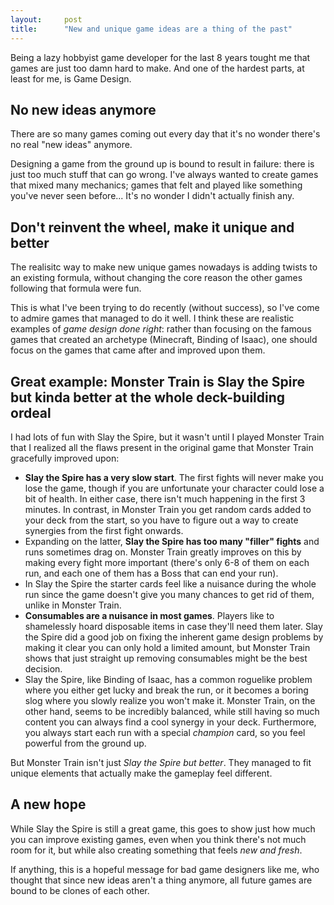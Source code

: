 ```yaml
---
layout:     post
title:      "New and unique game ideas are a thing of the past"
---
```


Being a lazy hobbyist game developer for the last 8 years tought me that games are just too damn hard to make. And one of the hardest parts, at least for me, is Game Design.

## No new ideas anymore

There are so many games coming out every day that it's no wonder there's no real "new ideas" anymore.

Designing a game from the ground up is bound to result in failure: there is just too much stuff that can go wrong. I've always wanted to create games that mixed many mechanics; games that felt and played like something you've never seen before... It's no wonder I didn't actually finish any.

## Don't reinvent the wheel, make it unique and better

The realisitc way to make new unique games nowadays is adding twists to an existing formula, without changing the core reason the other games following that formula were fun.

This is what I've been trying to do recently (without success), so I've come to admire games that managed to do it well. I think these are realistic examples of *game design done right*: rather than focusing on the famous games that created an archetype (Minecraft, Binding of Isaac), one should focus on the games that came after and improved upon them.

## Great example: Monster Train is Slay the Spire but kinda better at the whole deck-building ordeal

I had lots of fun with Slay the Spire, but it wasn't until I played Monster Train that I realized all the flaws present in the original game that Monster Train gracefully improved upon:

- **Slay the Spire has a very slow start**. The first fights will never make you lose the game, though if you are unfortunate your character could lose a bit of health. In either case, there isn't much happening in the first 3 minutes. In contrast, in Monster Train you get random cards added to your deck from the start, so you have to figure out a way to create synergies from the first fight onwards.
- Expanding on the latter, **Slay the Spire has too many "filler" fights** and runs sometimes drag on. Monster Train greatly improves on this by making every fight more important (there's only 6-8 of them on each run, and each one of them has a Boss that can end your run).
- In Slay the Spire the starter cards feel like a nuisance during the whole run since the game doesn't give you many chances to get rid of them, unlike in Monster Train.
- **Consumables are a nuisance in most games**. Players like to shamelessly hoard disposable items in case they'll need them later. Slay the Spire did a good job on fixing the inherent game design problems by making it clear you can only hold a limited amount, but Monster Train shows that just straight up removing consumables might be the best decision.
- Slay the Spire, like Binding of Isaac, has a common roguelike problem where you either get lucky and break the run, or it becomes a boring slog where you slowly realize you won't make it. Monster Train, on the other hand, seems to be incredibly balanced, while still having so much content you can always find a cool synergy in  your deck. Furthermore, you always start each run with a special *champion* card, so you feel powerful from the ground up.

But Monster Train isn't just *Slay the Spire but better*. They managed to fit unique elements that actually make the gameplay feel different.

## A new hope

While Slay the Spire is still a great game, this goes to show just how much you can improve existing games, even when you think there's not much room for it, but while also creating something that feels *new and fresh*.

If anything, this is a hopeful message for bad game designers like me, who thought that since new ideas aren't a thing anymore, all future games are bound to be clones of each other.
